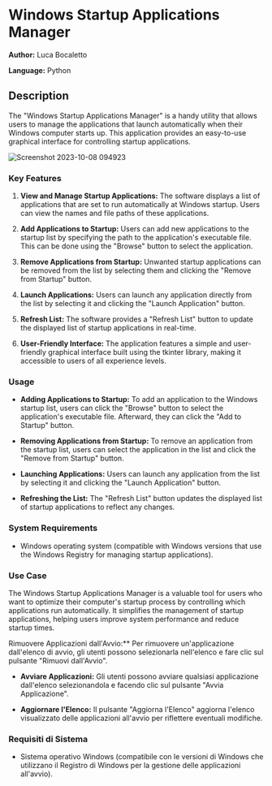 # Windows Startup Applications Manager

**Author:** Luca Bocaletto

**Language:** Python

## Description

The "Windows Startup Applications Manager" is a handy utility that allows users to manage the applications that launch automatically when their Windows computer starts up. This application provides an easy-to-use graphical interface for controlling startup applications.

![Screenshot 2023-10-08 094923](https://github.com/elektronoide/Windows-Autorun-Process-Manager/assets/134635227/d14226f6-5c4c-43b4-9369-1ed6d2eb0fca)

### Key Features

1. **View and Manage Startup Applications:** The software displays a list of applications that are set to run automatically at Windows startup. Users can view the names and file paths of these applications.

2. **Add Applications to Startup:** Users can add new applications to the startup list by specifying the path to the application's executable file. This can be done using the "Browse" button to select the application.

3. **Remove Applications from Startup:** Unwanted startup applications can be removed from the list by selecting them and clicking the "Remove from Startup" button.

4. **Launch Applications:** Users can launch any application directly from the list by selecting it and clicking the "Launch Application" button.

5. **Refresh List:** The software provides a "Refresh List" button to update the displayed list of startup applications in real-time.

6. **User-Friendly Interface:** The application features a simple and user-friendly graphical interface built using the tkinter library, making it accessible to users of all experience levels.

### Usage

- **Adding Applications to Startup:** To add an application to the Windows startup list, users can click the "Browse" button to select the application's executable file. Afterward, they can click the "Add to Startup" button.

- **Removing Applications from Startup:** To remove an application from the startup list, users can select the application in the list and click the "Remove from Startup" button.

- **Launching Applications:** Users can launch any application from the list by selecting it and clicking the "Launch Application" button.

- **Refreshing the List:** The "Refresh List" button updates the displayed list of startup applications to reflect any changes.

### System Requirements

- Windows operating system (compatible with Windows versions that use the Windows Registry for managing startup applications).

### Use Case

The Windows Startup Applications Manager is a valuable tool for users who want to optimize their computer's startup process by controlling which applications run automatically. It simplifies the management of startup applications, helping users improve system performance and reduce startup times.

Rimuovere Applicazioni dall'Avvio:** Per rimuovere un'applicazione dall'elenco di avvio, gli utenti possono selezionarla nell'elenco e fare clic sul pulsante "Rimuovi dall'Avvio".

- **Avviare Applicazioni:** Gli utenti possono avviare qualsiasi applicazione dall'elenco selezionandola e facendo clic sul pulsante "Avvia Applicazione".

- **Aggiornare l'Elenco:** Il pulsante "Aggiorna l'Elenco" aggiorna l'elenco visualizzato delle applicazioni all'avvio per riflettere eventuali modifiche.

### Requisiti di Sistema

- Sistema operativo Windows (compatibile con le versioni di Windows che utilizzano il Registro di Windows per la gestione delle applicazioni all'avvio).
